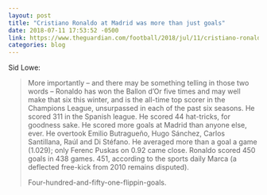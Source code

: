```yaml
---
layout: post
title: "Cristiano Ronaldo at Madrid was more than just goals"
date: 2018-07-11 17:53:52 -0500
link: https://www.theguardian.com/football/2018/jul/11/cristiano-ronaldo-leaving-real-madrid-end-cold
categories: blog
---
```

Sid Lowe:

>More importantly – and there may be something telling in those two words – Ronaldo has won the Ballon d’Or five times and may well make that six this winter, and is the all-time top scorer in the Champions League, unsurpassed in each of the past six seasons. He scored 311 in the Spanish league. He scored 44 hat-tricks, for goodness sake. He scored more goals at Madrid than anyone else, ever. He overtook Emilio Butragueño, Hugo Sánchez, Carlos Santillana, Raúl and Di Stéfano. He averaged more than a goal a game (1.029); only Ferenc Puskas on 0.92 came close. Ronaldo scored 450 goals in 438 games. 451, according to the sports daily Marca (a deflected free-kick from 2010 remains disputed).
>
>Four-hundred-and-fifty-one-flippin-goals.
